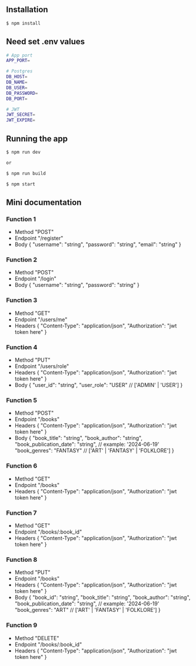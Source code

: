 ## Installation

```bash
$ npm install
```

## Need set .env values

```bash
# App port
APP_PORT=

# Postgres
DB_HOST=
DB_NAME=
DB_USER=
DB_PASSWORD=
DB_PORT=

# JWT
JWT_SECRET=
JWT_EXPIRE=
```

## Running the app

```bash
$ npm run dev

or

$ npm run build

$ npm start
```

## Mini documentation

### Function 1

- Method "POST"
- Endpoint "/register"
- Body {
  "username": "string",
  "password": "string",
  "email": "string"
  }

### Function 2

- Method "POST"
- Endpoint "/login"
- Body {
  "username": "string",
  "password": "string"
  }

### Function 3

- Method "GET"
- Endpoint "/users/me"
- Headers { "Content-Type": "application/json", "Authorization": "jwt token here" }

### Function 4

- Method "PUT"
- Endpoint "/users/role"
- Headers { "Content-Type": "application/json", "Authorization": "jwt token here" }
- Body {
  "user_id": "string",
  "user_role": "USER" // ['ADMIN' | 'USER']
  }

### Function 5

- Method "POST"
- Endpoint "/books"
- Headers { "Content-Type": "application/json", "Authorization": "jwt token here" }
- Body {
  "book_title": "string",
  "book_author": "string",
  "book_publication_date": "string", // example: '2024-06-19'
  "book_genres": "FANTASY" // ['ART' | 'FANTASY' | 'FOLKLORE']
  }

### Function 6

- Method "GET"
- Endpoint "/books"
- Headers { "Content-Type": "application/json", "Authorization": "jwt token here" }

### Function 7

- Method "GET"
- Endpoint "/books/:book_id"
- Headers { "Content-Type": "application/json", "Authorization": "jwt token here" }

### Function 8

- Method "PUT"
- Endpoint "/books"
- Headers { "Content-Type": "application/json", "Authorization": "jwt token here" }
- Body {
  "book_id": "string",
  "book_title": "string",
  "book_author": "string",
  "book_publication_date": "string", // example: '2024-06-19'
  "book_genres": "ART" // ['ART' | 'FANTASY' | 'FOLKLORE']
  }

### Function 9

- Method "DELETE"
- Endpoint "/books/:book_id"
- Headers { "Content-Type": "application/json", "Authorization": "jwt token here" }
